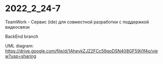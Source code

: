 # 2022_2_24-7
TeamWork - Сервис (ide) для совместной разработки с поддержкой видеосвязи

BackEnd branch

UML diagram: https://drive.google.com/file/d/1AheykZJZ2FCc59qoDSN408GF59ji1f4o/view?usp=sharing

